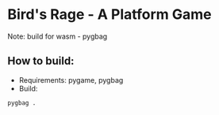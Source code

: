 # Bird's Rage - A Platform Game
Note: build for wasm - pygbag

## How to build:
* Requirements: pygame, pygbag
* Build:
```
pygbag .
```
